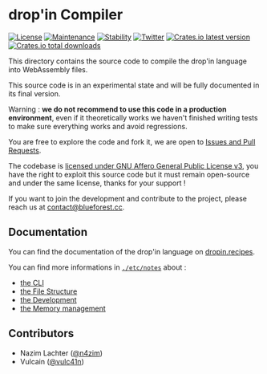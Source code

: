 # drop'in Compiler

[![License](https://img.shields.io/github/license/blue-forest/dropin)](../COPYING)
[![Maintenance](https://img.shields.io/badge/maintained-no-red.svg)](#)
[![Stability](https://img.shields.io/badge/stable-no-red.svg)](#)
[![Twitter](https://img.shields.io/twitter/follow/dropin_cloud?label=%40dropin_cloud)](https://twitter.com/dropin_cloud)
[![Crates.io latest version](https://img.shields.io/crates/v/dropin)](https://crates.io/crates/dropin/versions)
[![Crates.io total downloads](https://img.shields.io/crates/d/dropin)](https://crates.io/crates/dropin)

This directory contains the source code to compile the drop'in language into WebAssembly files.

This source code is in an experimental state and will be fully documented in its final version.

Warning : **we do not recommend to use this code in a production environment**, even if it theoretically works we haven't finished writing tests to make sure everything works and avoid regressions.

You are free to explore the code and fork it, we are open to [Issues and Pull Requests](https://github.com/blue-forest/contributing).

The codebase is [licensed under GNU Affero General Public License v3](../COPYING), you have the right to exploit this source code but it must remain open-source and under the same license, thanks for your support !

If you want to join the development and contribute to the project, please reach us at contact@blueforest.cc.


## Documentation
You can find the documentation of the drop'in language on [dropin.recipes](https://dropin.recipes).

You can find more informations in [`./etc/notes`](./etc/notes) about :
 - [the CLI](./etc/notes/CLI.md)
 - [the File Structure](./etc/notes/Structure.md)
 - [the Development](./etc/notes/Development.md)
 - [the Memory management](./etc/notes/memory.md)


## Contributors
- Nazim Lachter ([@n4zim](https://github.com/n4zim))
- Vulcain ([@vulc41n](https://github.com/vulc41n))
